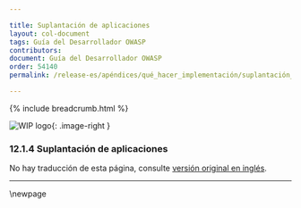 ```yaml
---

title: Suplantación de aplicaciones
layout: col-document
tags: Guía del Desarrollador OWASP
contributors:
document: Guía del Desarrollador OWASP
order: 54140
permalink: /release-es/apéndices/qué_hacer_implementación/suplantación_aplicaciones/

---
```


{% include breadcrumb.html %}

<style type="text/css">
.image-right {
  height: 180px;
  display: block;
  margin-left: auto;
  margin-right: auto;
  float: right;
}
</style>

![WIP logo](../../../assets/images/dg_wip.png "Trabajo en curso"){: .image-right }

### 12.1.4 Suplantación de aplicaciones

No hay traducción de esta página, consulte [versión original en inglés][release140104].

----

[release140104]: https://github.com/OWASP/www-project-developer-guide/blob/main/release/14-appendices/01-implementation-dos-donts/04-application-spoofing.md

\newpage
